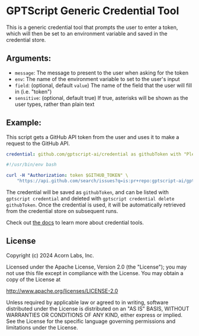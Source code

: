 # GPTScript Generic Credential Tool

This is a generic credential tool that prompts the user to enter a token, which will then be set to an
environment variable and saved in the credential store.

## Arguments:

- `message`: The message to present to the user when asking for the token
- `env`: The name of the environment variable to set to the user's input
- `field`: (optional, default `value`) The name of the field that the user will fill in (i.e. "token")
- `sensitive`: (optional, default true) If true, asterisks will be shown as the user types, rather than plain text

## Example:

This script gets a GitHub API token from the user and uses it to make a request to the GitHub API.

```yaml
credential: github.com/gptscript-ai/credential as githubToken with "Please enter your GitHub token" as message and token as field and "GITHUB_TOKEN" as env

#!/usr/bin/env bash

curl -H "Authorization: token $GITHUB_TOKEN" \
    "https://api.github.com/search/issues?q=is:pr+repo:gptscript-ai/gptscript"
```

The credential will be saved as `githubToken`, and can be listed with `gptscript credential` and deleted with
`gptscript credential delete githubToken`. Once the credential is used, it will be automatically retrieved from
the credential store on subsequent runs.

Check out [the docs](https://docs.gptscript.ai/tools/credentials) to learn more about credential tools.

## License

Copyright (c) 2024 Acorn Labs, Inc.

Licensed under the Apache License, Version 2.0 (the "License"); you may not use this file except in compliance with the License.
You may obtain a copy of the License at

http://www.apache.org/licenses/LICENSE-2.0

Unless required by applicable law or agreed to in writing, software distributed under the License is distributed on an "AS IS" BASIS, WITHOUT WARRANTIES OR CONDITIONS OF ANY KIND, either express or implied.
See the License for the specific language governing permissions and limitations under the License.
